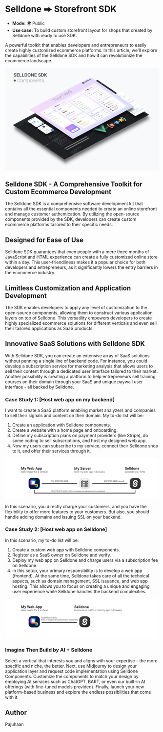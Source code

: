 # Selldone ⮕ Storefront SDK


* **Mode:** 🌍 Public
* **Use case:** To build custom storefront layout for shops that created by Selldone with ready to use SDK.


A powerful toolkit that enables developers and entrepreneurs to easily create highly customized ecommerce platforms. In this article, we'll explore the capabilities of the Selldone SDK and how it can revolutionize the ecommerce landscape.

![Selldone Components](docs/images/selldone-sdk-layers.jpg)

## Selldone SDK - A Comprehensive Toolkit for Custom Ecommerce Development

The Selldone SDK is a comprehensive software development kit that contains all the essential components needed to create an online storefront and manage customer authentication. By utilizing the open-source components provided by the SDK, developers can create custom ecommerce platforms tailored to their specific needs.

## Designed for Ease of Use

Selldone SDK guarantees that even people with a mere three months of JavaScript and HTML experience can create a fully customized online store within a day. This user-friendliness makes it a popular choice for both developers and entrepreneurs, as it significantly lowers the entry barriers in the ecommerce industry.

## Limitless Customization and Application Development

The SDK enables developers to apply any level of customization to the open-source components, allowing them to construct various application layers on top of Selldone. This versatility empowers developers to create highly specialized ecommerce solutions for different verticals and even sell their tailored applications as SaaS products.

## Innovative SaaS Solutions with Selldone SDK

With Selldone SDK, you can create an extensive array of SaaS solutions without penning a single line of backend code. For instance, you could develop a subscription service for marketing analysis that allows users to sell their content through a dedicated user interface tailored to their market. Another possibility is creating a platform to help entrepreneurs sell training courses on their domain through your SaaS and unique paywall user interface - all backed by Selldone.

### Case Study 1: [Host web app on my backend]

I want to create a SaaS platform enabling market analyzers and companies to sell their signals and content on their domain. My to-do list will be:

1. Create an application with Selldone components.
2. Create a website with a home page and onboarding.
3. Define my subscription plans on payment providers (like Stripe), do some coding to sell subscriptions, and host my designed web app.
4. Now my users can subscribe to my service, connect their Selldone shop to it, and offer their services through it.

![Self hosted app strategy](docs/images/selldone-saas-hosting-strategies-1.jpg)

In this scenario, you directly charge your customers, and you have the flexibility to offer more features to your customers. But also, you should handle adding domains and issuing SSL on your backend.

### Case Study 2: [Host web app on Selldone]

In this scenario, my to-do list will be:

1. Create a custom web app with Selldone components.
2. Register as a SaaS owner on Selldone and verify.
3. Deploy my web app on Selldone and charge users via a subscription fee on Selldone.
4. In this setup, your primary responsibility is to develop a web app (frontend). At the same time, Selldone takes care of all the technical aspects, such as domain management, SSL issuance, and web app hosting. This allows you to focus on creating a unique and engaging user experience while Selldone handles the backend complexities.

![Server-less app strategy](docs/images/selldone-saas-hosting-strategies-2.jpg)

### Imagine Then Build by AI + Selldone

Select a vertical that interests you and aligns with your expertise – the more specific and niche, the better. Next, use Midjourny to design your application layer and request code implementation using Selldone Components. Customize the components to match your design by employing AI services such as ChatGPT, BART, or even our built-in AI offerings (with fine-tuned models provided). Finally, launch your new platform-based business and explore the endless possibilities that come with it.

## Author
Pajuhaan